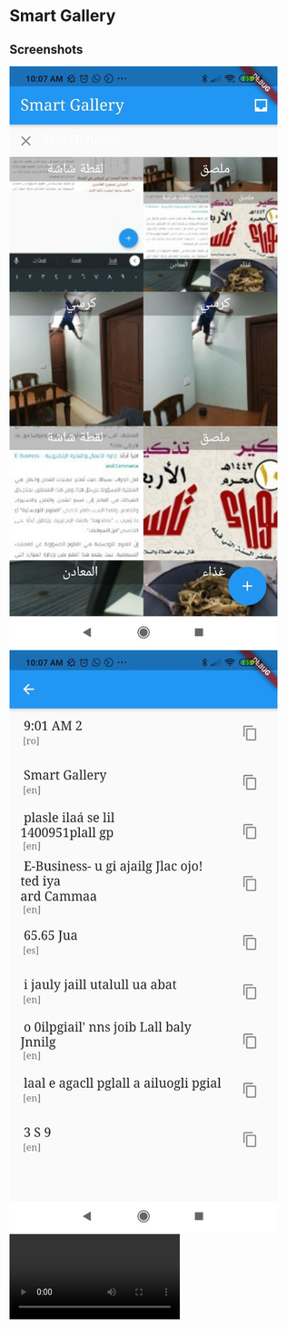 # Smart Gallery


## Screenshots
![Screenshot 1](https://github.com/MoofiyTvIT/Smart-Gallery-/blob/main/screenshots/1.jpeg)
![Screenshot 1](https://github.com/MoofiyTvIT/Smart-Gallery-/blob/main/screenshots/2.jpeg)
![Screenshot 1](https://github.com/MoofiyTvIT/Smart-Gallery-/blob/main/screenshots/demo.mp4)



